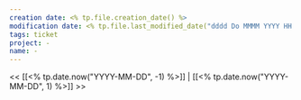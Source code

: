 ```yaml
---
creation date: <% tp.file.creation_date() %>
modification date: <% tp.file.last_modified_date("dddd Do MMMM YYYY HH:mm:ss") %>
tags: ticket
project: -
name: -
---
```


<< [[<% tp.date.now("YYYY-MM-DD", -1) %>]] | [[<% tp.date.now("YYYY-MM-DD", 1) %>]] >> 